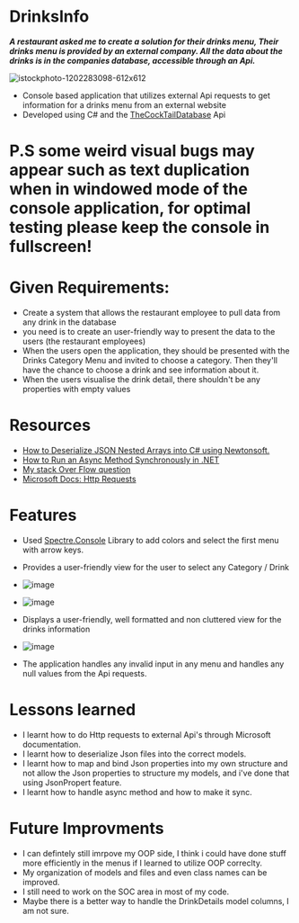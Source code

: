 # DrinksInfo

***A restaurant asked me to create a solution for their drinks menu, 
Their drinks menu is provided by an external company.
 All the data about the drinks is in the companies database, accessible through an Api.***
 
![istockphoto-1202283098-612x612](https://github.com/user-attachments/assets/32fa701c-d4b2-45d3-a8af-c47b4fd6613b)

- Console based application that utilizes external Api requests to get information for a drinks menu from an external website 
- Developed using C# and the [TheCockTailDatabase](https://www.thecocktaildb.com/api.php) Api

# P.S some weird visual bugs may appear such as text duplication when in windowed mode of the console application, for optimal testing please keep the console in fullscreen!
 
# Given Requirements:
- Create a system that allows the restaurant employee to pull data from any drink in the database
- you need is to create an user-friendly way to present the data to the users (the restaurant employees)
- When the users open the application, they should be presented with the Drinks Category Menu and invited to choose a category. Then they'll have the chance to choose a drink and see information about it.
- When the users visualise the drink detail, there shouldn't be any properties with empty values

# Resources
- [How to Deserialize JSON Nested Arrays into C# using Newtonsoft.](https://www.youtube.com/watch?v=LWtxg7g5s9U)
- [How to Run an Async Method Synchronously in .NET](https://code-maze.com/run-async-method-synchronously-dotnet/)
- [My stack Over Flow question](https://stackoverflow.com/questions/79217327/how-to-dynamically-handle-and-display-varying-numbers-of-columns-e-g-drink-in/79217357?noredirect=1#comment139691970_79217357)
- [Microsoft Docs: Http Requests](https://learn.microsoft.com/en-us/dotnet/csharp/tutorials/console-webapiclient)

# Features
- Used [Spectre.Console](https://spectreconsole.net/) Library to add colors and select the first menu with arrow keys.
- Provides a user-friendly view for the user to select any Category / Drink 
- ![image](https://github.com/user-attachments/assets/f0c8a301-26cc-41b2-b423-537f0a4ba14d)
  
- ![image](https://github.com/user-attachments/assets/496fd2ca-e73b-4808-8f8d-ac584027e467)
  
- Displays a user-friendly, well formatted and non cluttered view for the drinks information 
- ![image](https://github.com/user-attachments/assets/f2415b56-8a8b-4267-8d58-007a32594f4e)

- The application handles any invalid input in any menu and handles any null values from the Api requests.
  
# Lessons learned
- I learnt how to do Http requests to external Api's through Microsoft documentation.
- I learnt how to deserialize Json files into the correct models.
- I learnt how to map and bind Json properties into my own structure and not allow the Json properties to structure my models, and i've done that using JsonPropert feature.
- I learnt how to handle async method and how to make it sync.

# Future Improvments
- I can defintely still imrpove my OOP side, I think i could have done stuff more efficiently in the menus if I learned to utilize OOP correclty.
- My organization of models and files and even class names can be improved.
- I still need to work on the SOC area in most of my code.
- Maybe there is a better way to handle the DrinkDetails model columns, I am not sure.

